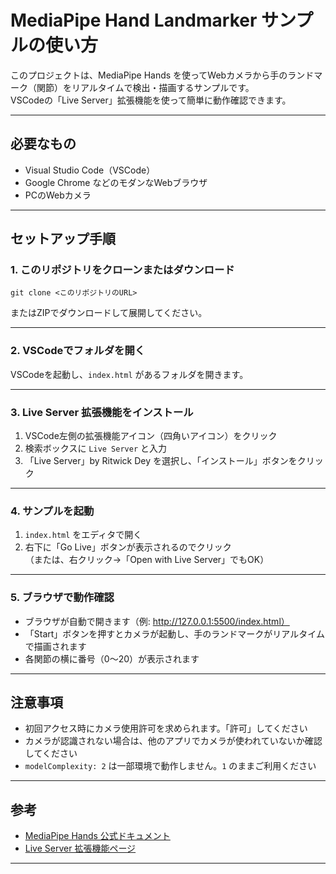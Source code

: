 # MediaPipe Hand Landmarker サンプルの使い方

このプロジェクトは、MediaPipe Hands を使ってWebカメラから手のランドマーク（関節）をリアルタイムで検出・描画するサンプルです。  
VSCodeの「Live Server」拡張機能を使って簡単に動作確認できます。

---

## 必要なもの

- Visual Studio Code（VSCode）
- Google Chrome などのモダンなWebブラウザ
- PCのWebカメラ

---

## セットアップ手順

### 1. このリポジトリをクローンまたはダウンロード

```
git clone <このリポジトリのURL>
```
またはZIPでダウンロードして展開してください。

---

### 2. VSCodeでフォルダを開く

VSCodeを起動し、`index.html` があるフォルダを開きます。

---

### 3. Live Server 拡張機能をインストール

1. VSCode左側の拡張機能アイコン（四角いアイコン）をクリック
2. 検索ボックスに `Live Server` と入力
3. 「Live Server」by Ritwick Dey を選択し、「インストール」ボタンをクリック

---

### 4. サンプルを起動

1. `index.html` をエディタで開く
2. 右下に「Go Live」ボタンが表示されるのでクリック  
   （または、右クリック→「Open with Live Server」でもOK）

---

### 5. ブラウザで動作確認

- ブラウザが自動で開きます（例: http://127.0.0.1:5500/index.html）
- 「Start」ボタンを押すとカメラが起動し、手のランドマークがリアルタイムで描画されます
- 各関節の横に番号（0〜20）が表示されます

---

## 注意事項

- 初回アクセス時にカメラ使用許可を求められます。「許可」してください
- カメラが認識されない場合は、他のアプリでカメラが使われていないか確認してください
- `modelComplexity: 2` は一部環境で動作しません。`1` のままご利用ください

---

## 参考

- [MediaPipe Hands 公式ドキュメント](https://google.github.io/mediapipe/solutions/hands.html)
- [Live Server 拡張機能ページ](https://marketplace.visualstudio.com/items?itemName=ritwickdey.LiveServer)

---